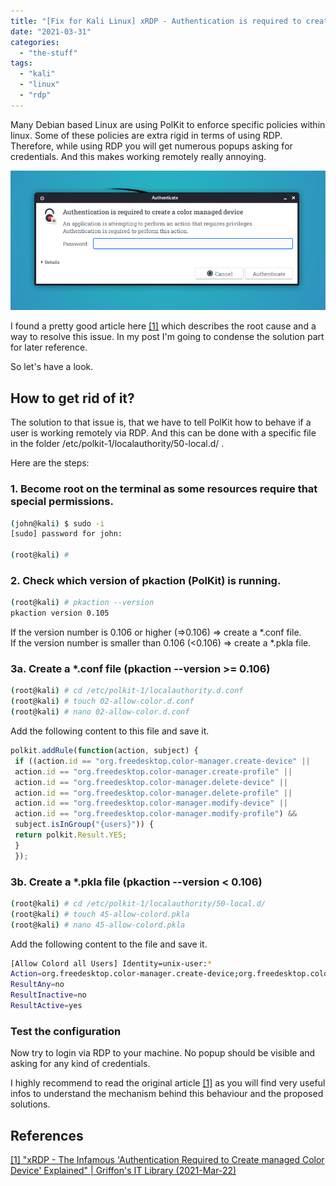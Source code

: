 ```yaml
---
title: "[Fix for Kali Linux] xRDP - Authentication is required to create a color managed device"
date: "2021-03-31"
categories: 
  - "the-stuff"
tags: 
  - "kali"
  - "linux"
  - "rdp"
---
```


Many Debian based Linux are using PolKit to enforce specific policies within linux. Some of these policies are extra rigid in terms of using RDP. Therefore, while using RDP you will get numerous popups asking for credentials. And this makes working remotely really annoying.

![](images/article.configurerdpaccessforkalilinux.authenticatepopup.png)

I found a pretty good article here [\[1\]](#references) which describes the root cause and a way to resolve this issue. In my post I'm going to condense the solution part for later reference.

So let's have a look.

## How to get rid of it?

The solution to that issue is, that we have to tell PolKit how to behave if a user is working remotely via RDP. And this can be done with a specific file in the folder /etc/polkit-1/localauthority/50-local.d/ .

Here are the steps:

### 1\. Become root on the terminal as some resources require that special permissions.

```bash
(john@kali) $ sudo -i
[sudo] password for john:

(root@kali) #
```

### 2\. Check which version of pkaction (PolKit) is running.

```bash
(root@kali) # pkaction --version 
pkaction version 0.105 
```

If the version number is 0.106 or higher (=>0.106) => create a \*.conf file.  
If the version number is smaller than 0.106 (<0.106) => create a \*.pkla file.

### 3a. Create a \*.conf file (pkaction --version >= 0.106)

```bash
(root@kali) # cd /etc/polkit-1/localauthority.d.conf
(root@kali) # touch 02-allow-color.d.conf
(root@kali) # nano 02-allow-color.d.conf
```

Add the following content to this file and save it.

```javascript
polkit.addRule(function(action, subject) {
 if ((action.id == "org.freedesktop.color-manager.create-device" ||
 action.id == "org.freedesktop.color-manager.create-profile" ||
 action.id == "org.freedesktop.color-manager.delete-device" ||
 action.id == "org.freedesktop.color-manager.delete-profile" ||
 action.id == "org.freedesktop.color-manager.modify-device" ||
 action.id == "org.freedesktop.color-manager.modify-profile") &&
 subject.isInGroup("{users}")) {
 return polkit.Result.YES;
 }
 });
```

### 3b. Create a \*.pkla file (pkaction --version < 0.106)

```bash
(root@kali) # cd /etc/polkit-1/localauthority/50-local.d/
(root@kali) # touch 45-allow-colord.pkla
(root@kali) # nano 45-allow-colord.pkla
```

Add the following content to the file and save it.

```bash
[Allow Colord all Users] Identity=unix-user:* 
Action=org.freedesktop.color-manager.create-device;org.freedesktop.color-manager.create-profile;org.freedesktop.color-manager.delete-device;org.freedesktop.color-manager.delete-profile;org.freedesktop.color-manager.modify-device;org.freedesktop.color-manager.modify-profile; 
ResultAny=no 
ResultInactive=no 
ResultActive=yes
```

### Test the configuration

Now try to login via RDP to your machine. No popup should be visible and asking for any kind of credentials.

I highly recommend to read the original article [\[1\]](#references) as you will find very useful infos to understand the mechanism behind this behaviour and the proposed solutions.

## References

[\[1\] "xRDP - The Infamous 'Authentication Required to Create managed Color Device' Explained" | Griffon's IT Library (2021-Mar-22)](https://c-nergy.be/blog?p=12073)
